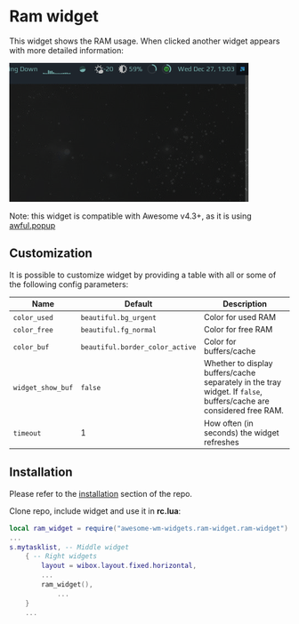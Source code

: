 # Ram widget

This widget shows the RAM usage. When clicked another widget appears with more detailed information:

![screenshot](./out.gif)

Note: this widget is compatible with Awesome v4.3+, as it is using [awful.popup](https://awesomewm.org/doc/api/classes/awful.popup.html)

## Customization

It is possible to customize widget by providing a table with all or some of the following config parameters:

| Name | Default | Description |
|---|---|---|
| `color_used` | `beautiful.bg_urgent` | Color for used RAM |
| `color_free` | `beautiful.fg_normal` | Color for free RAM |
| `color_buf`  | `beautiful.border_color_active` | Color for buffers/cache |
| `widget_show_buf`  | `false` | Whether to display buffers/cache separately in the tray widget. If `false`, buffers/cache are considered free RAM. |
| `timeout`    | 1 | How often (in seconds) the widget refreshes |

## Installation

Please refer to the [installation](https://github.com/streetturtle/awesome-wm-widgets#installation) section of the repo.

Clone repo, include widget and use it in **rc.lua**:

```lua
local ram_widget = require("awesome-wm-widgets.ram-widget.ram-widget")
...
s.mytasklist, -- Middle widget
	{ -- Right widgets
    	layout = wibox.layout.fixed.horizontal,
		...
		ram_widget(),
    		...
	}
	...
```
